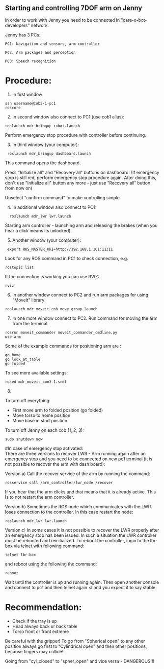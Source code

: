 ## Starting and controlling 7DOF arm on Jenny

In order to work with Jenny you need to be connected in "care-o-bot-developers" network.

Jenny has 3 PCs:

```
PC1: Navigation and sensors, arm controller

PC2: Arm packages and perception

PC3: Speech recognition

```
# Procedure:

1) In first window:

```
ssh username@cob3-1-pc1
roscore
```

2)  In second window also connect to PC1 (use cob1 alias):
``` 
roslaunch mdr_bringup robot.launch 
```
Perform emergency stop procedure with controller before continuing. 


3) In third window (your computer):
```
 roslaunch mdr_bringup dashboard.launch 
```

This command opens the dashboard.

Press "Initialize all"  and "Recovery all" buttons on dashboard. (If emergency stop  is still red, perform emergency stop procedure again. After doing this,  don't use "Initialize all" button any more -  just use "Recovery all" button from now on)

Unselect  "confirm command" to make controlling simple.


4) In additional window also connect to PC1:

```
  roslaunch mdr_lwr lwr.launch
```

Starting arm controller - launching arm and releasing the brakes (when you hear a click means its unlocked).


5) Another window (your computer):

```
 export ROS_MASTER_URI=http://192.168.1.101:11311
```

Look for any  ROS command in PC1 to check connection, e.g. 

```
rostopic list
```

If the connection is working you can use RVIZ:

```
rviz
```

6) In another window connect to PC2 and run arm packages for using "MoveIt" library:

```
roslaunch mdr_moveit_cob move_group.launch
``` 

7) In one more window connect to PC2. Run command for moving the arm from the terminal: 

```
rosrun moveit_commander moveit_commander_cmdline.py 
use arm
```

Some of the example commands for positioning arm are :

```
go home 
go look_at_table
go folded
```

To see more available settings: 
```
rosed mdr_moveit_con3-1.srdf
```

8)
To turn off everything: 
- First move arm to folded position (go folded)
- Move torso to home position  
- Move base in start position. 

To turn off Jenny on each cob (1, 2, 3):

```
sudo shutdown now 
```

#In case of emergency stop activated:  
There are three versions to recover LWR - Arm running again after an emergency stop and you need to be connected on new pc1 terminal (it is not possible to recover the arm with dash board):

Version a) Call the recover service of the arm by running the command:
```
rosservice call /arm_controller/lwr_node /recover
```
If you hear that the arm clicks and that means that it is already active. This is to not restart the arm controller.


Version b) 
Sometimes the ROS node which communicates with the LWR loses connection to the controller. In this case restart the node:
```
roslaunch mdr_lwr lwr.launch 
```
Version c)
In some cases it is not possible to recover the LWR properly after an emergency stop has been issued. In such a situation the LWR controller must be rebooted and reinitialized. To reboot the controller, login to the lbr-box via telnet with following command:
```
telnet lbr-box
```
and reboot using the following the command:
```
reboot
```
Wait until the controller is up and running again. Then open another console and connect to pc1 and then telnet again <l and you expect it to say stable.


# Recommendation:
- Check if the tray is up 
- Head always back or back table
- Torso front or front extreme


Be careful with the gripper!  To go from "Spherical open" to any other position always go first to "Cylindrical open" and then other positions, because fingers may collide! 

Going from "cyl_closed"   to "spher_open" and vice versa - DANGEROUS!!!